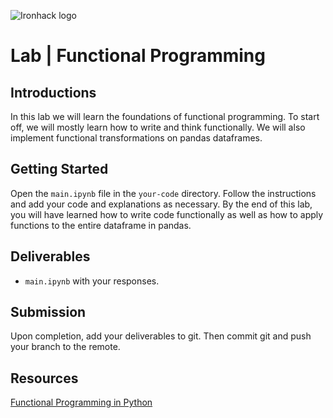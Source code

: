 ![Ironhack logo](https://i.imgur.com/1QgrNNw.png)

# Lab | Functional Programming

## Introductions

In this lab we will learn the foundations of functional programming. To start off, we will mostly learn how to write and think functionally. We will also implement functional transformations on pandas dataframes.

## Getting Started

Open the `main.ipynb` file in the `your-code` directory. Follow the instructions and add your code and explanations as necessary. By the end of this lab, you will have learned how to write code functionally as well as how to apply functions to the entire dataframe in pandas.

## Deliverables

- `main.ipynb` with your responses.

## Submission

Upon completion, add your deliverables to git. Then commit git and push your branch to the remote.

## Resources

[Functional Programming in Python](https://docs.python.org/2/howto/functional.html)